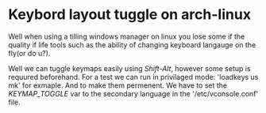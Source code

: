# Keybord layout tuggle on arch-linux

Well when using a tilling windows manager on linux
you lose some if the quality if life tools such as 
the ability of changing keyboard langauge on the fly(or do u?).

Well we can tuggle keymaps easily using *Shift-Alt*, however some setup is requured beforehand.
For a test we can run in privilaged mode: 'loadkeys us mk' for exmaple. And to make them permenent. We have to
set the *KEYMAP_TOGGLE* var to the secondary language in the
'/etc/vconsole.conf' file.
